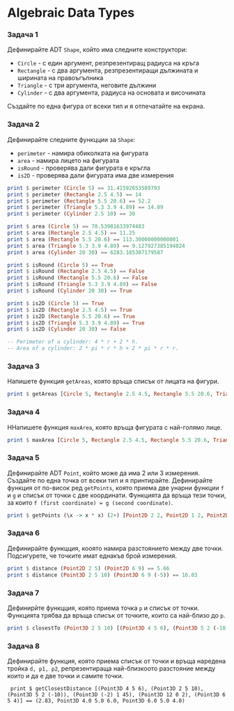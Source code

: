 # Algebraic Data Types

### Задача 1
Дефинирайтe ADT `Shape`, който има следните конструктори:
 - `Circle` - с един аргумент, резпрезентиращ радиуса на кръга
 - `Rectangle` - с два аргумента, резпрезентиращи дължината и ширината на правоъгълника
 - `Triangle` - с три аргумента, неговите дължини
 - `Cylinder` - с два аргумента, радиуса на основата и височината

Създайте по една фигура от всеки тип и я отпечатайте на екрана.

### Задача 2
Дефинирайте следните функцции за `Shape`:
 - `perimeter` - намира обиколката на фигурата
 - `area` - намира лицето на фигурата
 - `isRound` - проверява дали фигурата е кръгла
 - `is2D` - проверява дали фигурата има две измерения

```haskell
print $ perimeter (Circle 5) == 31.41592653589793
print $ perimeter (Rectangle 2.5 4.5) == 14
print $ perimeter (Rectangle 5.5 20.6) == 52.2
print $ perimeter (Triangle 5.3 3.9 4.89) == 14.09
print $ perimeter (Cylinder 2.5 10) == 30

print $ area (Circle 5) == 78.53981633974483
print $ area (Rectangle 2.5 4.5) == 11.25
print $ area (Rectangle 5.5 20.6) == 113.30000000000001
print $ area (Triangle 5.3 3.9 4.89) == 9.127927385194024
print $ area (Cylinder 20 30) == 6283.185307179587  

print $ isRound (Circle 5) == True
print $ isRound (Rectangle 2.5 4.5) == False
print $ isRound (Rectangle 5.5 20.6) == False
print $ isRound (Triangle 5.3 3.9 4.89) == False
print $ isRound (Cylinder 20 30) == True

print $ is2D (Circle 5) == True
print $ is2D (Rectangle 2.5 4.5) == True
print $ is2D (Rectangle 5.5 20.6) == True
print $ is2D (Triangle 5.3 3.9 4.89) == True
print $ is2D (Cylinder 20 30) == False

-- Perimeter of a cylinder: 4 * r + 2 * h.
-- Area of a cylinder: 2 * pi * r * h + 2 * pi * r * r.
```

### Задача 3
Напишете функция `getAreas`, която връща списък от лицата на фигури.

```haskell
print $ getAreas [Circle 5, Rectangle 2.5 4.5, Rectangle 5.5 20.6, Triangle 5.3 3.9 4.89, Cylinder 20 30] == [78.54, 11.25, 113.3, 9.13, 6283.19]
```

### Задача 4
ННапишете функция `maxArea`, която връща фигурата с най-голямо лице.

```haskell
print $ maxArea [Circle 5, Rectangle 2.5 4.5, Rectangle 5.5 20.6, Triangle 5.3 3.9 4.89, Cylinder 20 30] == Cylinder 20.0 30.0
```

### Задача 5
Дефинирайте ADT `Point`, който може да има 2 или 3 измерения. Създайте по една точка от всеки тип и я принтирайте. Дефинирайте функция от по-висок ред `getPoints`, която приема две унарни функции `f` и `g` и списък от точки с две координати. Функцията да връща тези точки, за които `f (first coordinate) = g (second coordinate)`.

```haskell
print $ getPoints (\x -> x * x) (2+) [Point2D 2 2, Point2D 1 2, Point2D 3 7] == [Point2D 2 2, Point2D 3 7]
```

### Задача 6
Дефинирайте функцция, кооято намира разстоянието между две точки. Подсигурете, че точките имат еднакъв брой измерения.

```haskell
print $ distance (Point2D 2 5) (Point2D 6 9) == 5.66
print $ distance (Point3D 2 5 10) (Point3D 6 9 (-5)) == 16.03
```

### Задача 7
Дефинирйте функцция, която приема точка `p` и списък от точки. Функцията трябва да връща списък от точките, които са най-близо до `p`.

```haskell
print $ closestTo (Point3D 2 5 10) [(Point3D 4 5 6), (Point3D 5 2 (-10)), (Point3D (-2) 1 45), (Point3D 12 0 2), (Point3D 6 5 4)] == [Point3D 4.0 5.0 6.0]
```

### Задача 8
Дефинирайте функция, която приема списък от точки и връща наредена тройка `d, p1, p2`, репрезентираща най-близкоото разстояние между които и да е две точки и самите точки.

```
 print $ getClosestDistance [(Point3D 4 5 6), (Point3D 2 5 10), (Point3D 5 2 (-10)), (Point3D (-2) 1 45), (Point3D 12 0 2), (Point3D 6 5 4)] == (2.83, Point3D 4.0 5.0 6.0, Point3D 6.0 5.0 4.0)
```